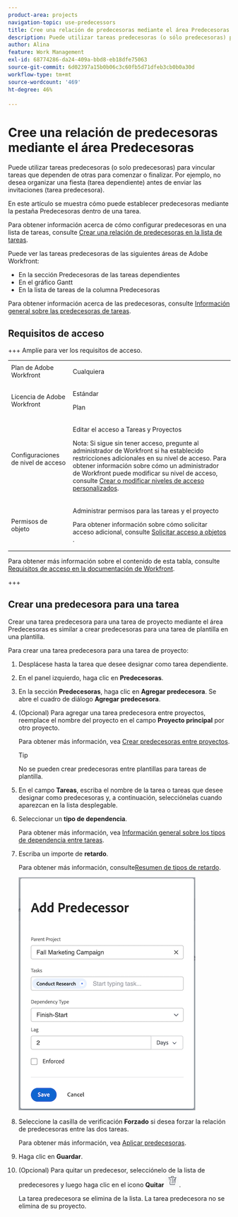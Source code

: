 ```yaml
---
product-area: projects
navigation-topic: use-predecessors
title: Cree una relación de predecesoras mediante el área Predecesoras
description: Puede utilizar tareas predecesoras (o sólo predecesoras) para vincular tareas que dependen de otras tareas para comenzar o finalizar.
author: Alina
feature: Work Management
exl-id: 68774286-da24-409a-bbd8-eb18dfe75063
source-git-commit: 6d02397a15b0b06c3c60fb5d71dfeb3cb0b0a30d
workflow-type: tm+mt
source-wordcount: '469'
ht-degree: 46%

---
```


# Cree una relación de predecesoras mediante el área Predecesoras

<!-- Audited: 5/2025 -->

Puede utilizar tareas predecesoras (o solo predecesoras) para vincular tareas que dependen de otras para comenzar o finalizar. Por ejemplo, no desea organizar una fiesta (tarea dependiente) antes de enviar las invitaciones (tarea predecesora).

En este artículo se muestra cómo puede establecer predecesoras mediante la pestaña Predecesoras dentro de una tarea.

Para obtener información acerca de cómo configurar predecesoras en una lista de tareas, consulte [Crear una relación de predecesoras en la lista de tareas](../../../manage-work/tasks/use-prdcssrs/create-predecessors-on-task-list.md).

Puede ver las tareas predecesoras de las siguientes áreas de Adobe Workfront:

* En la sección Predecesoras de las tareas dependientes
* En el gráfico Gantt
* En la lista de tareas de la columna Predecesoras

Para obtener información acerca de las predecesoras, consulte [Información general sobre las predecesoras de tareas](../../../manage-work/tasks/use-prdcssrs/predecessors-overview.md).

## Requisitos de acceso

+++ Amplíe para ver los requisitos de acceso.

<table style="table-layout:auto"> 
 <col> 
 <col> 
 <tbody> 
  <tr> 
   <td role="rowheader">Plan de Adobe Workfront</td> 
   <td> <p>Cualquiera</p> </td> 
  </tr> 
  <tr> 
   <td role="rowheader">Licencia de Adobe Workfront</td> 
   <td> 
   <p>Estándar </p>
    <p>Plan </p> </td> 
  </tr> 
  <tr> 
   <td role="rowheader">Configuraciones de nivel de acceso</td> 
   <td> <p>Editar el acceso a Tareas y Proyectos</p> <p>Nota: Si sigue sin tener acceso, pregunte al administrador de Workfront si ha establecido restricciones adicionales en su nivel de acceso. Para obtener información sobre cómo un administrador de Workfront puede modificar su nivel de acceso, consulte <a href="../../../administration-and-setup/add-users/configure-and-grant-access/create-modify-access-levels.md" class="MCXref xref">Crear o modificar niveles de acceso personalizados</a>.</p> </td> 
  </tr> 
  <tr> 
   <td role="rowheader">Permisos de objeto</td> 
   <td> <p>Administrar permisos para las tareas y el proyecto</p> <p>Para obtener información sobre cómo solicitar acceso adicional, consulte <a href="../../../workfront-basics/grant-and-request-access-to-objects/request-access.md" class="MCXref xref">Solicitar acceso a objetos </a>.</p> </td> 
  </tr> 
 </tbody> 
</table>

Para obtener más información sobre el contenido de esta tabla, consulte [Requisitos de acceso en la documentación de Workfront](/help/quicksilver/administration-and-setup/add-users/access-levels-and-object-permissions/access-level-requirements-in-documentation.md).

+++

## Crear una predecesora para una tarea

Crear una tarea predecesora para una tarea de proyecto mediante el área Predecesoras es similar a crear predecesoras para una tarea de plantilla en una plantilla.

Para crear una tarea predecesora para una tarea de proyecto:

1. Desplácese hasta la tarea que desee designar como tarea dependiente.

1. En el panel izquierdo, haga clic en **Predecesoras**.

1. En la sección **Predecesoras**, haga clic en **Agregar predecesora**. Se abre el cuadro de diálogo **Agregar predecesora**.

1. (Opcional) Para agregar una tarea predecesora entre proyectos, reemplace el nombre del proyecto en el campo **Proyecto principal** por otro proyecto.

   Para obtener más información, vea [Crear predecesoras entre proyectos](../../../manage-work/tasks/use-prdcssrs/cross-project-predecessors.md).

   >[!TIP]
   >
   >No se pueden crear predecesoras entre plantillas para tareas de plantilla.


1. En el campo **Tareas**, escriba el nombre de la tarea o tareas que desee designar como predecesoras y, a continuación, selecciónelas cuando aparezcan en la lista desplegable.

1. Seleccionar un **tipo de dependencia**.

   Para obtener más información, vea [Información general sobre los tipos de dependencia entre tareas](../../../manage-work/tasks/use-prdcssrs/task-dependency-types.md).

1. Escriba un importe de **retardo**.

   Para obtener más información, consulte[Resumen de tipos de retardo](../../../manage-work/tasks/use-prdcssrs/lag-types.md).

   ![Cuadro de diálogo Agregar predecesora](assets/add-predecessor-dialog-box.png)

1. Seleccione la casilla de verificación **Forzado** si desea forzar la relación de predecesoras entre las dos tareas.

   Para obtener más información, vea [Aplicar predecesoras](../../../manage-work/tasks/use-prdcssrs/enforced-predecessors.md).

1. Haga clic en **Guardar**.

1. (Opcional) Para quitar un predecesor, selecciónelo de la lista de predecesores y luego haga clic en el icono **Quitar** ![Quitar icono](assets/remove-or-delete-icon.png).

   La tarea predecesora se elimina de la lista. La tarea predecesora no se elimina de su proyecto.
